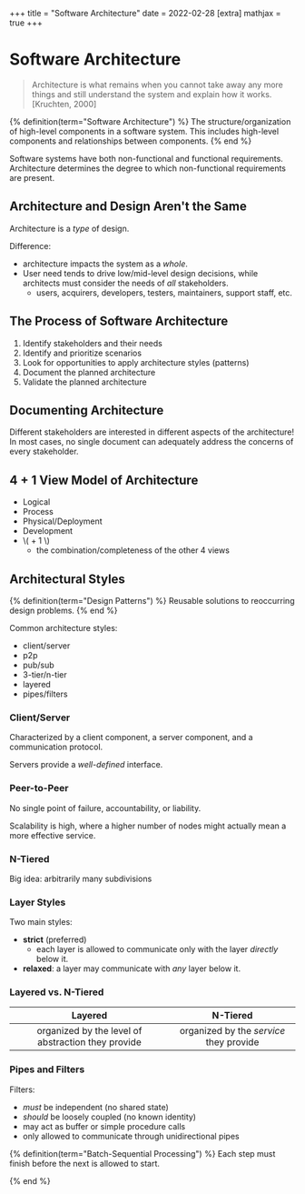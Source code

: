+++
title = "Software Architecture"
date = 2022-02-28
[extra]
mathjax = true
+++

# Software Architecture

> Architecture is what remains when you cannot take away any more things and still understand the system and explain how it works. [Kruchten, 2000]
> 
{% definition(term="Software Architecture") %}
The structure/organization of high-level components in a software system. This includes high-level components and relationships between components.
{% end %}

Software systems have both non-functional and functional requirements. Architecture determines the degree to which non-functional requirements are present.

## Architecture and Design Aren't the Same

Architecture is a *type* of design.

Difference:
- architecture impacts the system as a *whole*.
- User need tends to drive low/mid-level design decisions, while architects must consider the needs of *all* stakeholders.
  - users, acquirers, developers, testers, maintainers, support staff, etc.

## The Process of Software Architecture

1. Identify stakeholders and their needs
2. Identify and prioritize scenarios
3. Look for opportunities to apply architecture styles (patterns)
4. Document the planned architecture
5. Validate the planned architecture

## Documenting Architecture

Different stakeholders are interested in different aspects of the architecture! In most cases, no single document can adequately address the concerns of every stakeholder.

## 4 + 1 View Model of Architecture

- Logical
- Process
- Physical/Deployment
- Development
- \\( + 1 \\)
  - the combination/completeness of the other 4 views

## Architectural Styles

{% definition(term="Design Patterns") %}
Reusable solutions to reoccurring design problems.
{% end %}

Common architecture styles:
- client/server
- p2p
- pub/sub
- 3-tier/n-tier
- layered
- pipes/filters

### Client/Server

Characterized by a client component, a server component, and a communication protocol.

Servers provide a *well-defined* interface.

### Peer-to-Peer

No single point of failure, accountability, or liability.

Scalability is high, where a higher number of nodes might actually mean a more effective service.

### N-Tiered

Big idea: arbitrarily many subdivisions

### Layer Styles

Two main styles:
- **strict** (preferred)
  - each layer is allowed to communicate only with the layer *directly* below it.
- **relaxed**: a layer may communicate with *any* layer below it.

### Layered vs. N-Tiered

| Layered | N-Tiered |
|:-:|:-:|
| organized by the level of abstraction they provide | organized by the *service* they provide |

### Pipes and Filters

Filters:
- *must* be independent (no shared state)
- *should* be loosely coupled (no known identity)
- may act as buffer or simple procedure calls
- only allowed to communicate through unidirectional pipes

{% definition(term="Batch-Sequential Processing") %}
Each step must finish before the next is allowed to start.

{% end %}